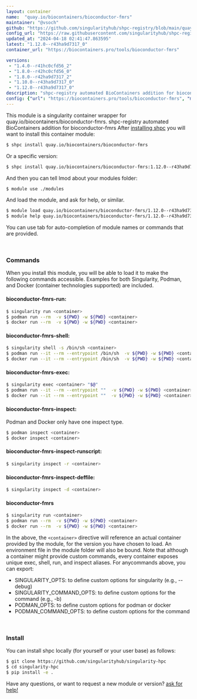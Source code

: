 ```yaml
---
layout: container
name:  "quay.io/biocontainers/bioconductor-fmrs"
maintainer: "@vsoch"
github: "https://github.com/singularityhub/shpc-registry/blob/main/quay.io/biocontainers/bioconductor-fmrs/container.yaml"
config_url: "https://raw.githubusercontent.com/singularityhub/shpc-registry/main/quay.io/biocontainers/bioconductor-fmrs/container.yaml"
updated_at: "2024-04-18 02:41:47.863595"
latest: "1.12.0--r43ha9d7317_0"
container_url: "https://biocontainers.pro/tools/bioconductor-fmrs"

versions:
 - "1.4.0--r41hc0cfd56_2"
 - "1.8.0--r42hc0cfd56_0"
 - "1.8.0--r42ha9d7317_2"
 - "1.10.0--r43ha9d7317_0"
 - "1.12.0--r43ha9d7317_0"
description: "shpc-registry automated BioContainers addition for bioconductor-fmrs"
config: {"url": "https://biocontainers.pro/tools/bioconductor-fmrs", "maintainer": "@vsoch", "description": "shpc-registry automated BioContainers addition for bioconductor-fmrs", "latest": {"1.12.0--r43ha9d7317_0": "sha256:ce11e921791b8759494303bc2c347de4df3ea7373ea861388c8189974d82ef33"}, "tags": {"1.4.0--r41hc0cfd56_2": "sha256:113a54545b22b3011f6993b95a83a51a0f73be167061f3c58a73bd031e959a43", "1.8.0--r42hc0cfd56_0": "sha256:8eb54bcba1b4d44b4d3c8701195e275cdac45c6188e154040274f0de5182ad0e", "1.8.0--r42ha9d7317_2": "sha256:710036a85c077bb8fba8bcb5db8a20bac4b791a191c8a9298a7a17ec23dd2cd9", "1.10.0--r43ha9d7317_0": "sha256:96d0f0e2ac1e957e59950219009c4caa9c29385b85c94a0ff71adb816936063d", "1.12.0--r43ha9d7317_0": "sha256:ce11e921791b8759494303bc2c347de4df3ea7373ea861388c8189974d82ef33"}, "docker": "quay.io/biocontainers/bioconductor-fmrs"}
---
```


This module is a singularity container wrapper for quay.io/biocontainers/bioconductor-fmrs.
shpc-registry automated BioContainers addition for bioconductor-fmrs
After [installing shpc](#install) you will want to install this container module:


```bash
$ shpc install quay.io/biocontainers/bioconductor-fmrs
```

Or a specific version:

```bash
$ shpc install quay.io/biocontainers/bioconductor-fmrs:1.12.0--r43ha9d7317_0
```

And then you can tell lmod about your modules folder:

```bash
$ module use ./modules
```

And load the module, and ask for help, or similar.

```bash
$ module load quay.io/biocontainers/bioconductor-fmrs/1.12.0--r43ha9d7317_0
$ module help quay.io/biocontainers/bioconductor-fmrs/1.12.0--r43ha9d7317_0
```

You can use tab for auto-completion of module names or commands that are provided.

<br>

### Commands

When you install this module, you will be able to load it to make the following commands accessible.
Examples for both Singularity, Podman, and Docker (container technologies supported) are included.

#### bioconductor-fmrs-run:

```bash
$ singularity run <container>
$ podman run --rm  -v ${PWD} -w ${PWD} <container>
$ docker run --rm  -v ${PWD} -w ${PWD} <container>
```

#### bioconductor-fmrs-shell:

```bash
$ singularity shell -s /bin/sh <container>
$ podman run --it --rm --entrypoint /bin/sh  -v ${PWD} -w ${PWD} <container>
$ docker run --it --rm --entrypoint /bin/sh  -v ${PWD} -w ${PWD} <container>
```

#### bioconductor-fmrs-exec:

```bash
$ singularity exec <container> "$@"
$ podman run --it --rm --entrypoint ""  -v ${PWD} -w ${PWD} <container> "$@"
$ docker run --it --rm --entrypoint ""  -v ${PWD} -w ${PWD} <container> "$@"
```

#### bioconductor-fmrs-inspect:

Podman and Docker only have one inspect type.

```bash
$ podman inspect <container>
$ docker inspect <container>
```

#### bioconductor-fmrs-inspect-runscript:

```bash
$ singularity inspect -r <container>
```

#### bioconductor-fmrs-inspect-deffile:

```bash
$ singularity inspect -d <container>
```



#### bioconductor-fmrs

```bash
$ singularity run <container>
$ podman run --rm  -v ${PWD} -w ${PWD} <container>
$ docker run --rm  -v ${PWD} -w ${PWD} <container>
```


In the above, the `<container>` directive will reference an actual container provided
by the module, for the version you have chosen to load. An environment file in the
module folder will also be bound. Note that although a container
might provide custom commands, every container exposes unique exec, shell, run, and
inspect aliases. For anycommands above, you can export:

 - SINGULARITY_OPTS: to define custom options for singularity (e.g., --debug)
 - SINGULARITY_COMMAND_OPTS: to define custom options for the command (e.g., -b)
 - PODMAN_OPTS: to define custom options for podman or docker
 - PODMAN_COMMAND_OPTS: to define custom options for the command

<br>

### Install

You can install shpc locally (for yourself or your user base) as follows:

```bash
$ git clone https://github.com/singularityhub/singularity-hpc
$ cd singularity-hpc
$ pip install -e .
```

Have any questions, or want to request a new module or version? [ask for help!](https://github.com/singularityhub/singularity-hpc/issues)